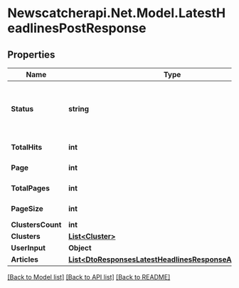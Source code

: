 # Newscatcherapi.Net.Model.LatestHeadlinesPostResponse

## Properties

Name | Type | Description | Notes
------------ | ------------- | ------------- | -------------
**Status** | **string** |  | [optional] [default to "No Matches for your search"]
**TotalHits** | **int** |  | [default to 0]
**Page** | **int** |  | [default to 0]
**TotalPages** | **int** |  | [default to 0]
**PageSize** | **int** |  | [default to 0]
**ClustersCount** | **int** |  | 
**Clusters** | [**List&lt;Cluster&gt;**](Cluster.md) |  | 
**UserInput** | **Object** |  | 
**Articles** | [**List&lt;DtoResponsesLatestHeadlinesResponseArticleResult&gt;**](DtoResponsesLatestHeadlinesResponseArticleResult.md) |  | 

[[Back to Model list]](../README.md#documentation-for-models) [[Back to API list]](../README.md#documentation-for-api-endpoints) [[Back to README]](../README.md)

